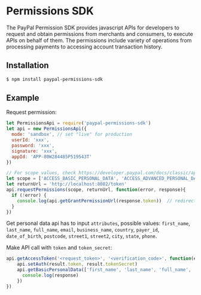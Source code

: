 # Permissions SDK

The PayPal Permission SDK provides javascript APIs for developers to request and obtain permissions from merchants and consumers, to execute APIs on behalf of them. The permissions include variety of operations from processing payments to accessing account transaction history.

## Installation

```sh
$ npm install paypal-permissions-sdk
```

## Example

Request permission:

```js
let PermissionsApi = require('paypal-permissions-sdk')
let api = new PermissionsApi({
  mode: 'sandbox', // set "live" for production
  userId: 'xxx',
  password: 'xxx',
  signature: 'xxx',
  appId: 'APP-80W284485P519543T'
})

// For scope values, check https://developer.paypal.com/docs/classic/api/permissions/GetPermissions_API_Operation
let scope = ['ACCESS_BASIC_PERSONAL_DATA', 'ACCESS_ADVANCED_PERSONAL_DATA', 'DIRECT_PAYMENT', 'REFUND', 'AUTH_CAPTURE']
let returnUrl = 'http://localhost:8082/token'
api.requestPermissions(scope, returnUrl, function(error, response){
  if (!error) {
    console.log(api.getGrantPermissionUrl(response.token))  // redirect url to grant permissions
  }
})
```


Get personal data api has to input `attributes`, possible values: `first_name`, `last_name`, `full_name`, `email`, 
`business_name`, `country`, `payer_id`, `date_of_birth`, `postcode`, `street1`, `street2`, `city`, `state`, `phone`.

Make API call with `token` and `token_secret`:

```js
api.getAccessToken('<request_token>', '<verification_code>', function(error, result){
	api.setAuth(result.token, result.tokenSecret)
	api.getBasicPersonalData(['first_name', 'last_name', 'full_name', 'email'], function(error, response){
	  console.log(response)
	})
})
```
